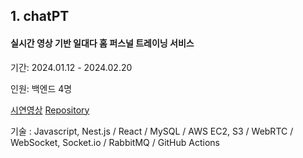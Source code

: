 ## 1. chatPT
#### 실시간 영상 기반 일대다 홈 퍼스널 트레이닝 서비스

기간: 2024.01.12 - 2024.02.20

인원: 백엔드 4명

<a href="https://www.youtube.com/watch?v=4tx2QPnlEFg">시연영상</a> <a href="https://github.com/kim-sunah/chatpt">Repository</a>

기술 : Javascript, Nest.js / React / MySQL / AWS EC2, S3 / WebRTC / WebSocket, Socket.io / RabbitMQ / GitHub Actions
